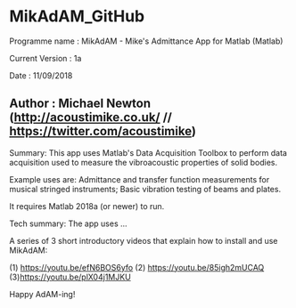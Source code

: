 # MikAdAM_GitHub
Programme name	: MikAdAM - Mike's Admittance App for Matlab (Matlab)

Current Version : 1a

Date    		: 11/09/2018

Author  		: Michael Newton (http://acoustimike.co.uk/ // https://twitter.com/acoustimike)
---
Summary: 
This app uses Matlab's Data Acquisition Toolbox to perform data acquisition used to measure the vibroacoustic properties of solid bodies.

Example uses are: Admittance and transfer function measurements for musical stringed instruments; Basic vibration testing of beams and plates.

It requires Matlab 2018a (or newer) to run.

Tech summary:
The app uses ...

A series of 3 short introductory videos that explain how to install and use MikAdAM:

  (1) https://youtu.be/efN6BOS6yfo
  (2) https://youtu.be/85igh2mUCAQ
  (3)https://youtu.be/plX04j1MJKU
  
Happy AdAM-ing!  